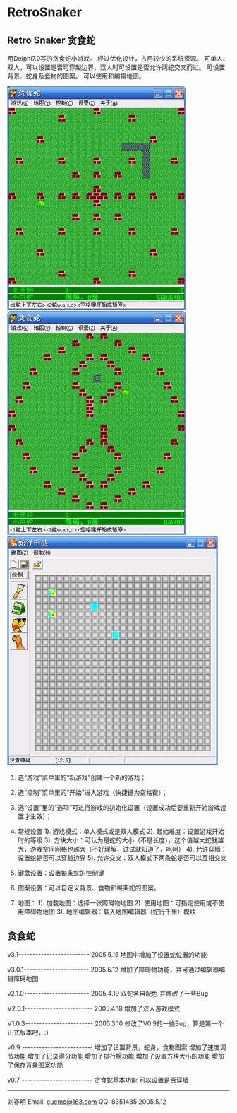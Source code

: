 # RetroSnaker
Retro Snaker
贪食蛇 
---------------

用Delphi7.0写的贪食蛇小游戏。
经过优化设计，占用较少的系统资源。
可单人、双人，可以设置是否可穿越边界，双人时可设置是否允许两蛇交叉而过。
可设置背景、蛇身及食物的图案。
可以使用和编辑地图。

![alt text](https://github.com/cucmeliu/RetroSnaker/blob/master/pp/mapSpark.JPG "Title")
![alt text](https://github.com/cucmeliu/RetroSnaker/blob/master/pp/mapTaiji2.JPG "Title")
![alt text](https://github.com/cucmeliu/RetroSnaker/blob/master/pp/mapEditor.JPG "Title")

1. 选“游戏”菜单里的“新游戏”创建一个新的游戏；

2. 选“控制”菜单里的“开始”进入游戏（快捷键为空格键）；

3. 选“设置”里的“选项”可进行游戏的初始化设置（设置成功后要重新开始游戏设置才生效）；

4. 常规设置
  1).  游戏模式：单人模式或是双人模式
  2).  起始难度：设置游戏开始时的等级
  3).  方块大小：可认为是蛇的大小（不是长度），这个值越大蛇就越大，游戏空间网格也越大（不好理解，试试就知道了，呵呵）
  4).  允许穿墙：设置蛇是否可以穿越边界
  5).  允许交叉：双人模式下两条蛇是否可以互相交叉

5. 键盘设置：设置每条蛇的控制键

6. 图案设置：可以自定义背景、食物和每条蛇的图案。

7. 地图：
  1). 加载地图：选择一张障碍物地图
  2). 使用地图：可指定使用或不使用障碍物地图
  3). 地图编辑器：载入地图编辑器（蛇行千里）模块

贪食蛇
-----------------------------

v3.1-------------------------
2005.5.15
地图中增加了设置蛇位置的功能

v3.0.1-----------------------
2005.5.12
增加了障碍物功能，并可通过编辑器编辑障碍地图

v2.1.0-----------------------
2005.4.19
双蛇各自配色
并修改了一些Bug

V2.0.1------------------------
2005.4.18
增加了双人游戏模式

V1.0.3------------------------
2005.3.10
修改了V0.9的一些Bug，算是第一个正式版本吧，:)

v0.9 -------------------------
增加了设置背景，蛇身，食物图案
增加了速度调节功能
增加了记录得分功能
增加了排行榜功能
增加了设置方块大小的功能
增加了保存背景图案功能

v0.7 -------------------------
贪食蛇基本功能
可以设置是否穿墙



-----------
刘春明
Email: cucme@163.com
QQ: 8351435
2005.5.12
